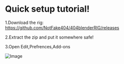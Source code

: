 # Quick setup tutorial!

1.Download the rig: https://github.com/NotFake404/404blenderRIG/releases

2.Extract the zip and put it somewhere safe!

3.Open Edit,Prefrences,Add-ons

![Image](https://cdn.discordapp.com/attachments/1308449826891108463/1341399617501270108/O12DPft.png?ex=67b5db3e&is=67b489be&hm=e6cb23bdd84dd57219a8738a01da208df5c9f77d6c06cbd7c0dfa474b676ddb0&"AddonPage")

